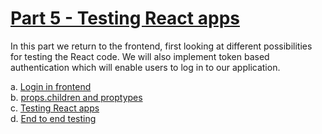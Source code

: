 # [Part 5 - Testing React apps](https://fullstackopen.com/en/part5)

In this part we return to the frontend, first looking at different possibilities for testing the React code. We will also implement token based authentication which will enable users to log in to our application.

a. [Login in frontend](https://fullstackopen.com/en/part5/login_in_frontend)  
b. [props.children and proptypes](https://fullstackopen.com/en/part5/props_children_and_proptypes)  
c. [Testing React apps](https://fullstackopen.com/en/part5/testing_react_apps)  
d. [End to end testing](https://fullstackopen.com/en/part5/end_to_end_testing)
